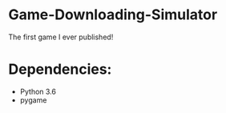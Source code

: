 # Game-Downloading-Simulator
The first game I ever published!

# Dependencies:
- Python 3.6
- pygame
